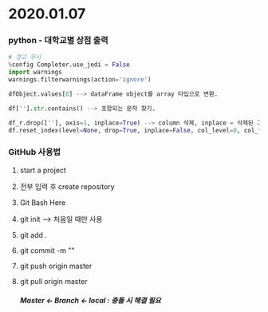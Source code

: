# 2020.01.07



### python - 대학교별 상점 출력

```python
# 경고 무시
%config Completer.use_jedi = False
import warnings
warnings.filterwarnings(action='ignore')
```

```python
dfObject.values[0] --> dataFrame object를 array 타입으로 변환.
```

```python
df[''].str.contains() --> 포함되는 문자 찾기.
```

```python
df_r.drop([''], axis=1, inplace=True) --> column 삭제, inplace = 삭제된 그대로 적용
df.reset_index(level=None, drop=True, inplace=False, col_level=0, col_fill='') --> for문으로 돌려서 reset시키는 방식도 있음.
```



### GitHub 사용법

1. start a project

2. 전부 입력 후 create repository

3. Git Bash Here

4. git init --> 처음일 때만 사용

5. git add .

6. git commit -m ""

7. git push origin master

8. git pull origin master

   ##### Master <- Branch <- local : 충돌 시 해결 필요

   

